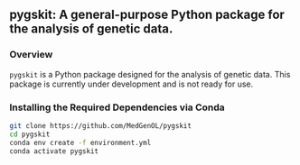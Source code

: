pygskit: A general-purpose Python package for the analysis of genetic data.
--

### Overview
`pygskit` is a Python package designed for the analysis of genetic data. This package is 
currently under development and is not ready for use.

### Installing the Required Dependencies via Conda

```bash
git clone https://github.com/MedGenOL/pygskit
cd pygskit
conda env create -f environment.yml
conda activate pygskit
```

